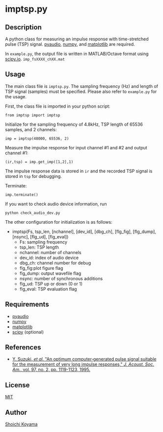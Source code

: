 imptsp.py
====
## Description
A python class for measuring an impulse response with time-stretched pulse (TSP) signal.
[pyaudio](https://people.csail.mit.edu/hubert/pyaudio/), [numpy](http://www.numpy.org/), and [matplotlib](http://matplotlib.org/) are required.

In `example.py`, the output file is written in MATLAB/Octave format using [scipy.io](https://docs.scipy.org/doc/scipy/reference/io.html). `imp_fsXXXX_chXX.mat`

## Usage
The main class file is `imptsp.py`. The sampling frequency (Hz) and length of TSP signal (samples) must be specified. Please also refer to `example.py` for the usage.

First, the class file is imported in your python script:
```
from imptsp import imptsp
```

Initialize for the sampling frequency of 4.8kHz, TSP length of 65536 samples, and 2 channels:
```
imp = imptsp(48000, 65536, 2)
```

Measure the impulse response for input channel \#1 and \#2 and output channel \#1:
```
(ir,tsp) = imp.get_imp([1,2],1)
```
The impulse response data is stored in `ir` and the recorded TSP signal is stored in `tsp` for debugging.

Terminate:
```
imp.terminate()
```

If you want to check audio device information, run
```
python check_audio_dev.py
```

The other configuration for initialization is as follows:
* imptsp(Fs, tsp_len, [nchannel], [dev_id], [dbg_ch], [flg_fig], [flg_dump], [nsync], [flg_ud], [flg_eval])
  * Fs: sampling frequency
  * tsp_len: TSP length
  * nchannel: number of channels
  * dev_id: index of audio device
  * dbg_ch: channel number for debug
  * flg_fig:plot figure flag
  * flg_dump: output wavefile flag
  * nsync: number of synchronous additions
  * flg_ud: TSP up or down (0 or 1)
  * flg_eval: TSP evaluation flag

## Requirements
- [pyaudio](https://people.csail.mit.edu/hubert/pyaudio/)
- [numpy](http://www.numpy.org/)
- [matplotlib](http://matplotlib.org/)
- [scipy](https://www.scipy.org/) (optional)

## References
- [Y. Suzuki, *et al*. "An optimum computer‐generated pulse signal suitable for the measurement of very long impulse responses," *J. Acoust. Soc. Am.*, vol. 97, no. 2, pp. 1119-1123, 1995.](http://scitation.aip.org/content/asa/journal/jasa/97/2/10.1121/1.412224)

## License
[MIT](https://github.com/sh01k/imp_tsp/blob/master/LICENSE)

## Author
[Shoichi Koyama](http://www.sh01.org/)

